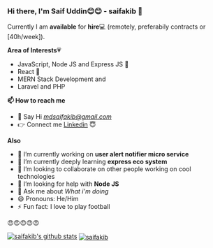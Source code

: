 ### Hi there, I'm Saif Uddin:blush::blush: - saifakib 👋

Currently I am **available** for **hire**:computer: (remotely, preferabily contracts or [40h/week]).

**Area of Interests**:heartpulse:
- JavaScript, Node JS and Express JS :muscle:
- React :metal:
- MERN Stack Development and
- Laravel and PHP

**📫 How to reach me**
- :raising_hand: Say Hi *[mdsaifakib@gmail.com](https://mail.google.com/mail/u/0/#inbox?compose=new)*
- :point_right: Connect me [Linkedin](https://www.linkedin.com/in/saif-uddin-931a14151/) :innocent:

**Also**
- 🔭 I’m currently working on **user alert notifier micro service**
- 🌱 I’m currently deeply learning **express eco system**
- 👯 I’m looking to collaborate on other people working on cool technologies
- 🤔 I’m looking for help with **Node JS**
- 💬 Ask me about *What i'm doing*
- 😄 Pronouns: He/Him
- ⚡ Fun fact: I love to play football

:heart_eyes::heart_eyes::heart_eyes::heart_eyes::heart_eyes:

[![saifakib's github stats](https://github-readme-stats.vercel.app/api?username=saifakib&theme=dark&show_icons=true)](https://github.com/saifakib)
<a href="">
  <img align="center" src="https://github-readme-stats.vercel.app/api/top-langs/?username=saifakib&layout=compact&theme=radical" alt="saifakib"/>
</a>


